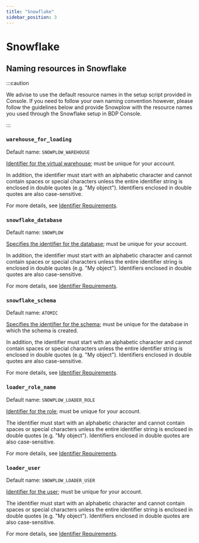 ```yaml
---
title: "Snowflake"
sidebar_position: 3
---
```


# Snowflake

## Naming resources in Snowflake

:::caution

We advise to use the default resource names in the setup script provided in Console. If you need to follow your own naming convention however, please follow the guidelines below and provide Snowplow with the resource names you used through the Snowflake setup in BDP Console.

:::

### `warehouse_for_loading`

Default name: `SNOWPLOW_WAREHOUSE`

[Identifier for the virtual warehouse](https://docs.snowflake.com/en/sql-reference/sql/create-warehouse.html); must be unique for your account.

In addition, the identifier must start with an alphabetic character and cannot contain spaces or special characters unless the entire identifier string is enclosed in double quotes (e.g. "My object"). Identifiers enclosed in double quotes are also case-sensitive.

For more details, see [Identifier Requirements](https://docs.snowflake.com/en/sql-reference/identifiers-syntax.html).

### `snowflake_database`

Default name: `SNOWPLOW`

[Specifies the identifier for the database](https://docs.snowflake.com/en/sql-reference/sql/create-database.html); must be unique for your account.

In addition, the identifier must start with an alphabetic character and cannot contain spaces or special characters unless the entire identifier string is enclosed in double quotes (e.g. "My object"). Identifiers enclosed in double quotes are also case-sensitive.

For more details, see [Identifier Requirements](https://docs.snowflake.com/en/sql-reference/identifiers-syntax.html).

### `snowflake_schema`

Default name: `ATOMIC`

[Specifies the identifier for the schema](https://docs.snowflake.com/en/sql-reference/sql/create-schema.html); must be unique for the database in which the schema is created.

In addition, the identifier must start with an alphabetic character and cannot contain spaces or special characters unless the entire identifier string is enclosed in double quotes (e.g. "My object"). Identifiers enclosed in double quotes are also case-sensitive.

For more details, see [Identifier Requirements](https://docs.snowflake.com/en/sql-reference/identifiers-syntax.html).

### `loader_role_name`

Default name: `SNOWPLOW_LOADER_ROLE`

[Identifier for the role](https://docs.snowflake.com/en/sql-reference/sql/create-role.html); must be unique for your account.

The identifier must start with an alphabetic character and cannot contain spaces or special characters unless the entire identifier string is enclosed in double quotes (e.g. "My object"). Identifiers enclosed in double quotes are also case-sensitive.

For more details, see [Identifier Requirements](https://docs.snowflake.com/en/sql-reference/identifiers-syntax.html).

### `loader_user`

Default name: `SNOWPLOW_LOADER_USER`

[Identifier for the user](https://docs.snowflake.com/en/sql-reference/sql/create-user.html); must be unique for your account.

The identifier must start with an alphabetic character and cannot contain spaces or special characters unless the entire identifier string is enclosed in double quotes (e.g. "My object"). Identifiers enclosed in double quotes are also case-sensitive.

For more details, see [Identifier Requirements](https://docs.snowflake.com/en/sql-reference/identifiers-syntax.html).